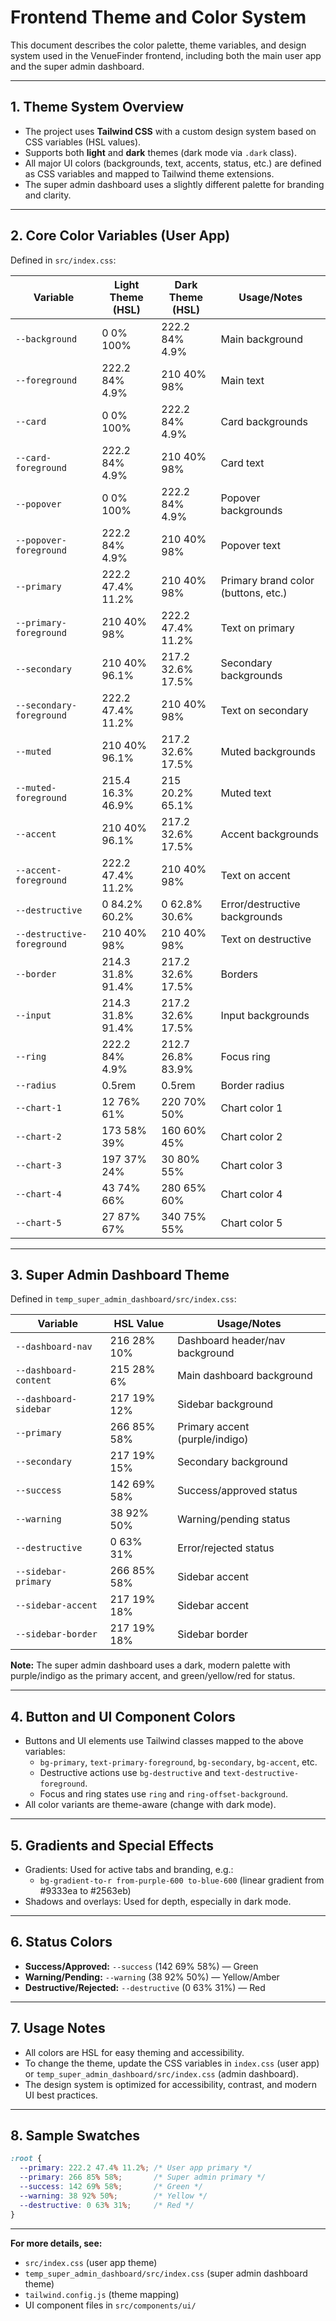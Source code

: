 # Frontend Theme and Color System

This document describes the color palette, theme variables, and design system used in the VenueFinder frontend, including both the main user app and the super admin dashboard.

---

## 1. **Theme System Overview**

- The project uses **Tailwind CSS** with a custom design system based on CSS variables (HSL values).
- Supports both **light** and **dark** themes (dark mode via `.dark` class).
- All major UI colors (backgrounds, text, accents, status, etc.) are defined as CSS variables and mapped to Tailwind theme extensions.
- The super admin dashboard uses a slightly different palette for branding and clarity.

---

## 2. **Core Color Variables (User App)**

Defined in `src/index.css`:

| Variable                | Light Theme (HSL)         | Dark Theme (HSL)         | Usage/Notes                       |
|------------------------|---------------------------|--------------------------|------------------------------------|
| `--background`         | 0 0% 100%                 | 222.2 84% 4.9%           | Main background                    |
| `--foreground`         | 222.2 84% 4.9%            | 210 40% 98%              | Main text                          |
| `--card`               | 0 0% 100%                 | 222.2 84% 4.9%           | Card backgrounds                   |
| `--card-foreground`    | 222.2 84% 4.9%            | 210 40% 98%              | Card text                          |
| `--popover`            | 0 0% 100%                 | 222.2 84% 4.9%           | Popover backgrounds                |
| `--popover-foreground` | 222.2 84% 4.9%            | 210 40% 98%              | Popover text                       |
| `--primary`            | 222.2 47.4% 11.2%         | 210 40% 98%              | Primary brand color (buttons, etc.)|
| `--primary-foreground` | 210 40% 98%               | 222.2 47.4% 11.2%        | Text on primary                    |
| `--secondary`          | 210 40% 96.1%             | 217.2 32.6% 17.5%        | Secondary backgrounds              |
| `--secondary-foreground`| 222.2 47.4% 11.2%        | 210 40% 98%              | Text on secondary                  |
| `--muted`              | 210 40% 96.1%             | 217.2 32.6% 17.5%        | Muted backgrounds                  |
| `--muted-foreground`   | 215.4 16.3% 46.9%         | 215 20.2% 65.1%          | Muted text                         |
| `--accent`             | 210 40% 96.1%             | 217.2 32.6% 17.5%        | Accent backgrounds                 |
| `--accent-foreground`  | 222.2 47.4% 11.2%         | 210 40% 98%              | Text on accent                     |
| `--destructive`        | 0 84.2% 60.2%             | 0 62.8% 30.6%            | Error/destructive backgrounds      |
| `--destructive-foreground`| 210 40% 98%            | 210 40% 98%              | Text on destructive                |
| `--border`             | 214.3 31.8% 91.4%         | 217.2 32.6% 17.5%        | Borders                            |
| `--input`              | 214.3 31.8% 91.4%         | 217.2 32.6% 17.5%        | Input backgrounds                  |
| `--ring`               | 222.2 84% 4.9%            | 212.7 26.8% 83.9%        | Focus ring                         |
| `--radius`             | 0.5rem                    | 0.5rem                   | Border radius                      |
| `--chart-1`            | 12 76% 61%                | 220 70% 50%              | Chart color 1                      |
| `--chart-2`            | 173 58% 39%               | 160 60% 45%              | Chart color 2                      |
| `--chart-3`            | 197 37% 24%               | 30 80% 55%               | Chart color 3                      |
| `--chart-4`            | 43 74% 66%                | 280 65% 60%              | Chart color 4                      |
| `--chart-5`            | 27 87% 67%                | 340 75% 55%              | Chart color 5                      |

---

## 3. **Super Admin Dashboard Theme**

Defined in `temp_super_admin_dashboard/src/index.css`:

| Variable                | HSL Value                | Usage/Notes                       |
|------------------------|--------------------------|------------------------------------|
| `--dashboard-nav`      | 216 28% 10%              | Dashboard header/nav background    |
| `--dashboard-content`  | 215 28% 6%               | Main dashboard background          |
| `--dashboard-sidebar`  | 217 19% 12%              | Sidebar background                 |
| `--primary`            | 266 85% 58%              | Primary accent (purple/indigo)     |
| `--secondary`          | 217 19% 15%              | Secondary background               |
| `--success`            | 142 69% 58%              | Success/approved status            |
| `--warning`            | 38 92% 50%               | Warning/pending status             |
| `--destructive`        | 0 63% 31%                | Error/rejected status              |
| `--sidebar-primary`    | 266 85% 58%              | Sidebar accent                     |
| `--sidebar-accent`     | 217 19% 18%              | Sidebar accent                     |
| `--sidebar-border`     | 217 19% 18%              | Sidebar border                     |

**Note:** The super admin dashboard uses a dark, modern palette with purple/indigo as the primary accent, and green/yellow/red for status.

---

## 4. **Button and UI Component Colors**

- Buttons and UI elements use Tailwind classes mapped to the above variables:
  - `bg-primary`, `text-primary-foreground`, `bg-secondary`, `bg-accent`, etc.
  - Destructive actions use `bg-destructive` and `text-destructive-foreground`.
  - Focus and ring states use `ring` and `ring-offset-background`.
- All color variants are theme-aware (change with dark mode).

---

## 5. **Gradients and Special Effects**

- Gradients: Used for active tabs and branding, e.g.:
  - `bg-gradient-to-r from-purple-600 to-blue-600` (linear gradient from #9333ea to #2563eb)
- Shadows and overlays: Used for depth, especially in dark mode.

---

## 6. **Status Colors**

- **Success/Approved:** `--success` (142 69% 58%) — Green
- **Warning/Pending:** `--warning` (38 92% 50%) — Yellow/Amber
- **Destructive/Rejected:** `--destructive` (0 63% 31%) — Red

---

## 7. **Usage Notes**

- All colors are HSL for easy theming and accessibility.
- To change the theme, update the CSS variables in `index.css` (user app) or `temp_super_admin_dashboard/src/index.css` (admin dashboard).
- The design system is optimized for accessibility, contrast, and modern UI best practices.

---

## 8. **Sample Swatches**

```css
:root {
  --primary: 222.2 47.4% 11.2%; /* User app primary */
  --primary: 266 85% 58%;       /* Super admin primary */
  --success: 142 69% 58%;       /* Green */
  --warning: 38 92% 50%;        /* Yellow */
  --destructive: 0 63% 31%;     /* Red */
}
```

---

**For more details, see:**
- `src/index.css` (user app theme)
- `temp_super_admin_dashboard/src/index.css` (super admin dashboard theme)
- `tailwind.config.js` (theme mapping)
- UI component files in `src/components/ui/` 